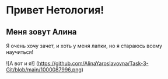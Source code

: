 # Привет Нетология!
## Меня зовут Алина
Я очень хочу зачет, и хоть у меня лапки, но я стараюсь всему научиться!

![А вот и я!] (https://github.com/AlinaYaroslavovna/Task-3-Git/blob/main/1000087996.png)